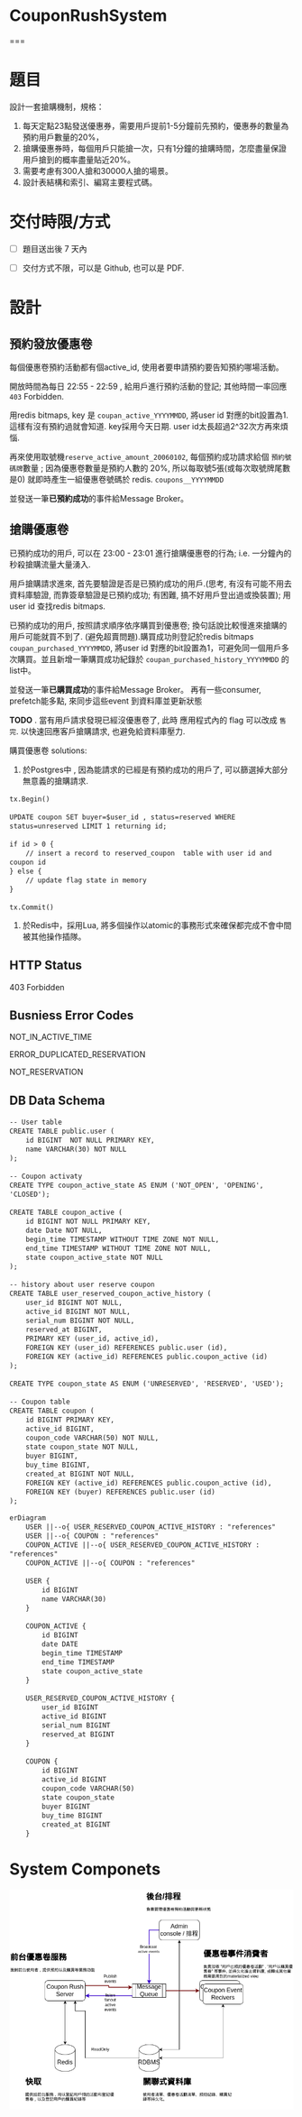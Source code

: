 # CouponRushSystem
===

# 題目

設計一套搶購機制，規格：

1. 每天定點23點發送優惠券，需要用戶提前1-5分鐘前先預約，優惠券的數量為預約用戶數量的20%，
2. 搶購優惠券時，每個用戶只能搶一次，只有1分鐘的搶購時間，怎麼盡量保證用戶搶到的概率盡量貼近20%。
3. 需要考慮有300人搶和30000人搶的場景。
4. 設計表結構和索引、編寫主要程式碼。

# 交付時限/方式

- [ ]  題目送出後 7 天內
- [ ]  交付方式不限，可以是 Github, 也可以是 PDF.


# 設計

## 預約發放優惠卷 

每個優惠卷預約活動都有個active_id, 使用者要申請預約要告知預約哪場活動。

開放時間為每日 22:55 - 22:59 , 給用戶進行預約活動的登記; 其他時間一率回應 `403` Forbidden.

用redis bitmaps, key 是 `coupan_active_YYYYMMDD`, 將user id 對應的bit設置為1. 這樣有沒有預約過就會知道. key採用今天日期.  user id太長超過2^32次方再來煩惱.

再來使用取號機`reserve_active_amount_20060102`, 每個預約成功請求給個 `預約號碼牌`數量 ; 因為優惠卷數量是預約人數的 20%, 所以每取號5張(或每次取號牌尾數是0) 就即時產生一組優惠卷號碼於 redis.
`coupons__YYYYMMDD`

並發送一筆**已預約成功**的事件給Message Broker。


## 搶購優惠卷

已預約成功的用戶, 可以在 23:00 - 23:01 進行搶購優惠卷的行為; i.e. 一分鐘內的秒殺搶購流量大量湧入.

用戶搶購請求進來, 首先要驗證是否是已預約成功的用戶.(思考, 有沒有可能不用去資料庫驗證, 而靠簽章驗證是已預約成功; 有困難, 搞不好用戶登出過或換裝置);
用 user id 查找redis bitmaps.

已預約成功的用戶, 按照請求順序依序購買到優惠卷; 換句話說比較慢進來搶購的用戶可能就買不到了. (避免超賣問題).購買成功則登記於redis bitmaps `coupan_purchased_YYYYMMDD`, 將user id 對應的bit設置為1，可避免同一個用戶多次購買。並且新增一筆購買成功紀錄於 `coupan_purchased_history_YYYYMMDD` 的list中。

並發送一筆**已購買成功**的事件給Message Broker。
再有一些consumer, prefetch能多點, 來同步這些event 到資料庫並更新狀態


**TODO** . 當有用戶請求發現已經沒優惠卷了, 此時 應用程式內的 flag 可以改成 `售完`. 以快速回應客戶搶購請求, 也避免給資料庫壓力.


購買優惠卷 solutions:

1. 於Postgres中 , 因為能請求的已經是有預約成功的用戶了, 可以篩選掉大部分無意義的搶購請求.
```
tx.Begin()

UPDATE coupon SET buyer=$user_id , status=reserved WHERE status=unreserved LIMIT 1 returning id;

if id > 0 {
    // insert a record to reserved_coupon  table with user id and coupon id
} else {
    // update flag state in memory
}

tx.Commit()
```

1. 於Redis中，採用Lua, 將多個操作以atomic的事務形式來確保都完成不會中間被其他操作插隊。



## HTTP Status

403 Forbidden


## Busniess Error Codes

NOT_IN_ACTIVE_TIME

ERROR_DUPLICATED_RESERVATION 

NOT_RESERVATION


## DB Data Schema
```
-- User table
CREATE TABLE public.user (
    id BIGINT  NOT NULL PRIMARY KEY,
    name VARCHAR(30) NOT NULL
);

-- Coupon activaty
CREATE TYPE coupon_active_state AS ENUM ('NOT_OPEN', 'OPENING', 'CLOSED');

CREATE TABLE coupon_active (
    id BIGINT NOT NULL PRIMARY KEY,
    date Date NOT NULL,
    begin_time TIMESTAMP WITHOUT TIME ZONE NOT NULL,
    end_time TIMESTAMP WITHOUT TIME ZONE NOT NULL,
    state coupon_active_state NOT NULL
);

-- history about user reserve coupon
CREATE TABLE user_reserved_coupon_active_history (
    user_id BIGINT NOT NULL,
    active_id BIGINT NOT NULL,
    serial_num BIGINT NOT NULL,
    reserved_at BIGINT,
    PRIMARY KEY (user_id, active_id),
    FOREIGN KEY (user_id) REFERENCES public.user (id),
    FOREIGN KEY (active_id) REFERENCES public.coupon_active (id)
);

CREATE TYPE coupon_state AS ENUM ('UNRESERVED', 'RESERVED', 'USED');

-- Coupon table
CREATE TABLE coupon (
    id BIGINT PRIMARY KEY,
    active_id BIGINT,
    coupon_code VARCHAR(50) NOT NULL,
    state coupon_state NOT NULL,
    buyer BIGINT,
    buy_time BIGINT,
    created_at BIGINT NOT NULL,
    FOREIGN KEY (active_id) REFERENCES public.coupon_active (id),
    FOREIGN KEY (buyer) REFERENCES public.user (id)
);
```

```mermaid
erDiagram
    USER ||--o{ USER_RESERVED_COUPON_ACTIVE_HISTORY : "references"
    USER ||--o{ COUPON : "references"
    COUPON_ACTIVE ||--o{ USER_RESERVED_COUPON_ACTIVE_HISTORY : "references"
    COUPON_ACTIVE ||--o{ COUPON : "references"

    USER {
        id BIGINT
        name VARCHAR(30)
    }

    COUPON_ACTIVE {
        id BIGINT
        date DATE
        begin_time TIMESTAMP
        end_time TIMESTAMP
        state coupon_active_state
    }

    USER_RESERVED_COUPON_ACTIVE_HISTORY {
        user_id BIGINT
        active_id BIGINT
        serial_num BIGINT
        reserved_at BIGINT
    }

    COUPON {
        id BIGINT
        active_id BIGINT
        coupon_code VARCHAR(50)
        state coupon_state
        buyer BIGINT
        buy_time BIGINT
        created_at BIGINT
    }
```

# System Componets

![](/img/system_components.png)
